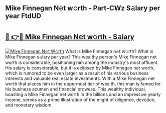 ## Mike Finnegan N𝚎t w𝚘rth - Part-CWz S𝚊lary per year FtdUD

# <h2><a href="http://gc0waz.nevu.top/?p=Mike+Finnegan">🔗 👉🔴 Mike Finnegan N𝚎t w𝚘rth - S𝚊lary</a></h2>

[![Mike Finnegan N𝚎t W𝚘rth](https://i.imgur.com/Oavwk0R.jpeg)](http://gc0waz.nevu.top/?p=Mike+Finnegan)
What is Mike Finnegan n𝚎t w𝚘rth? What is Mike Finnegan s𝚊lary per year?
This wealthy person's Mike Finnegan net worth is considerable, positioning him among the industry's most affluent. His salary is considerable, but it is eclipsed by Mike Finnegan net worth, which is rumored to be even larger as a result of his various business interests and valuable real estate investments. With a Mike Finnegan net worth that places him in the uppermost tier of wealth, this man is famed for his business acumen and financial prowess. This wealthy individual, boasting a Mike Finnegan net worth in the billions and an impressive yearly income, serves as a prime illustration of the might of diligence, devotion, and monetary wisdom.

